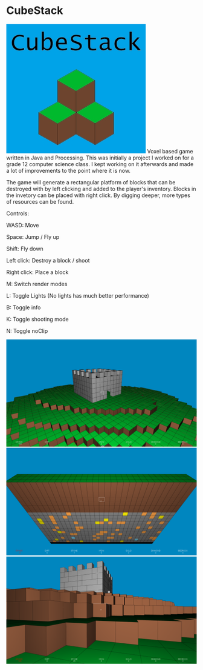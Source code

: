 # CubeStack
![Alt text](/Assets/logo2.jpg)
Voxel based game written in Java and Processing. This was initially a project I worked on for a grade 12 computer science class. I kept working on it afterwards and made a lot of improvements to the point where it is now.


The game will generate a rectangular platform of blocks that can be destroyed with by left clicking and added to the player's inventory. Blocks in the invetory can be placed with right click. By digging deeper, more types of resources can be found.

Controls:

WASD: Move

Space: Jump / Fly up

Shift: Fly down

Left click: Destroy a block / shoot

Right click: Place a block

M: Switch render modes

L: Toggle Lights (No lights has much better performance)

B: Toggle info

K: Toggle shooting mode

N: Toggle noClip


![Alt text](/screenshots/minegame1.png)
![Alt text](/screenshots/minegame2.png)
![Alt text](/screenshots/minegame3.png)
